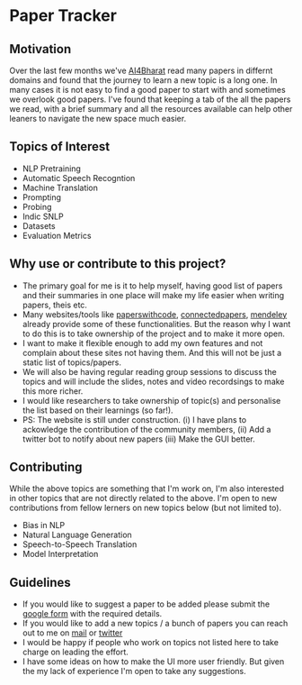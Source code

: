 Paper Tracker 
=========================

## Motivation

Over the last few months we've [AI4Bharat](https://ai4bharat.org/) read many papers in differnt domains and found that the journey to learn a new topic is a long one. In many cases it is not easy to find a good paper to start with and sometimes we overlook good papers. I've found that keeping a tab of the all the papers we read, with a brief summary and all the resources available can help other leaners to navigate the new space much easier.

<!-- ## Preview

<img src="imgs/preview.png" alt="drawing" width="400"/> -->

## Topics of Interest

- NLP Pretraining
- Automatic Speech Recogntion
- Machine Translation
- Prompting
- Probing
- Indic SNLP
- Datasets
- Evaluation Metrics

## Why use or contribute to this project?

- The primary goal for me is it to help myself, having good list of papers and their summaries in one place will make my life easier when writing papers, theis etc.
- Many websites/tools like [paperswithcode](https://paperswithcode.com/), [connectedpapers](https://www.connectedpapers.com/), [mendeley](http://mendeley.com) already provide some of these functionalities. But the reason why I want to do this is to take ownership of the project and to make it more open. 
- I want to make it flexible enough to add my own features and not complain about these sites not having them. And this will not be just a static list of topics/papers.
- We will also be having regular reading group sessions to discuss the topics and will include the slides, notes and video recordsings to make this more richer.
- I would like researchers to take ownership of topic(s) and personalise the list based on their learnings (so far!).
- PS: The website is still under construction. (i) I have plans to ackowledge the contribution of the community members, (ii) Add a twitter bot to notify about new papers (iii) Make the GUI better.


## Contributing

While the above topics are something that I'm work on, I'm also interested in other topics that are not directly related to the above. I'm open to new contributions from fellow lerners on new topics below (but not limited to).

- Bias in NLP
- Natural Language Generation
- Speech-to-Speech Translation
- Model Interpretation

## Guidelines

- If you would like to suggest a paper to be added please submit the [google form](https://docs.google.com/forms/d/e/1FAIpQLSeUecDAb1O-BFhV2tcXzvQk_UpRP1yPyhkek5N6J3m9eEUUWA/viewform?usp=sf_link) with the required details.
- If you would like to add a new topics / a bunch of papers you can reach out to me on [mail](mailto:doddapaneni.sumanth@g,ail.com) or [twitter](https://twitter.com/sumanthd17)
- I would be happy if people who work on topics not listed here to take charge on leading the effort.
- I have some ideas on how to make the UI more user friendly. But given the my lack of experience I'm open to take any suggestions.